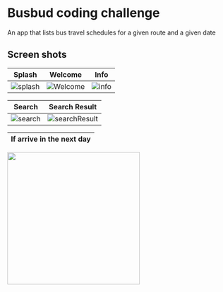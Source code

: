 # Busbud coding challenge
An app that lists bus travel schedules for a given route and a given date

## Screen shots


Splash | Welcome | Info
--- | ---  | ---
![splash](https://github.com/sajjadsarkoobi/coding-challenge-native-b/blob/main/Screenshots/splashScreen.png) | ![Welcome](https://github.com/sajjadsarkoobi/coding-challenge-native-b/blob/main/Screenshots/welcom.png) | ![info](https://github.com/sajjadsarkoobi/coding-challenge-native-b/blob/main/Screenshots/info.png)

 Search | Search Result
--- | ---
![search](https://github.com/sajjadsarkoobi/coding-challenge-native-b/blob/main/Screenshots/search.png) | ![searchResult](https://github.com/sajjadsarkoobi/coding-challenge-native-b/blob/main/Screenshots/searchResult.png)

If arrive in the next day |
--- |
<img src="https://github.com/sajjadsarkoobi/coding-challenge-native-b/blob/main/Screenshots/cellMagnifier.png" width="300" />

